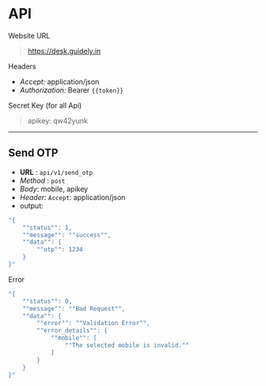 # API

Website URL
> https://desk.guidely.in

Headers
- *Accept:* application/json
- *Authorization:* Bearer `{{token}}`

Secret Key (for all Api)
> apikey: qw42yunk
___
## Send OTP
- **URL** : `api/v1/send_otp`
- *Method* : `post`
- *Body*: mobile, apikey
- *Header*: `Accept`: application/json
- output:
```php
"{
    ""status"": 1,
    ""message"": ""success"",
    ""data"": {
        ""otp"": 1234
    }
}"
```
Error
```php
"{
    ""status"": 0,
    ""message"": ""Bad Request"",
    ""data"": {
        ""error"": ""Validation Error"",
        ""error_details"": {
            ""mobile"": [
                ""The selected mobile is invalid.""
            ]
        }
    }
}"
```
